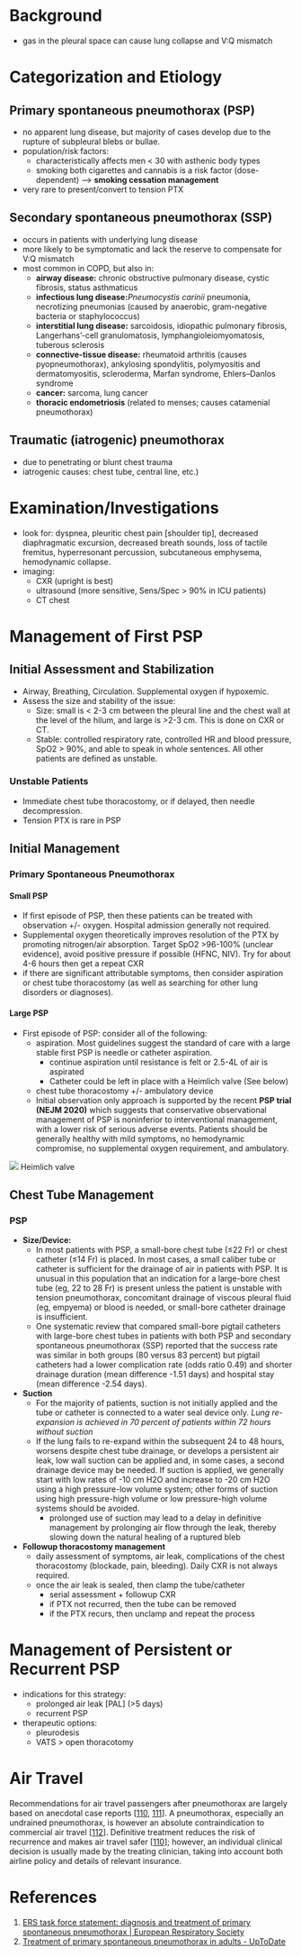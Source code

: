 # Background
- gas in the pleural space can cause lung collapse and V:Q mismatch

# Categorization and Etiology
## Primary spontaneous pneumothorax (PSP)
- no apparent lung disease, but majority of cases develop due to the rupture of subpleural blebs or bullae.
- population/risk factors:
	- characteristically affects men < 30 with asthenic body types
	- smoking both cigarettes and cannabis is a risk factor (dose-dependent) --> **smoking cessation management**
- very rare to present/convert to tension PTX

## Secondary spontaneous pneumothorax (SSP)
- occurs in patients with underlying lung disease
- more likely to be symptomatic and lack the reserve to compensate for V:Q mismatch
- most common in COPD, but also in:
	-  **airway disease:** chronic obstructive pulmonary disease, cystic fibrosis, status asthmaticus
	-   **infectious lung disease:**_Pneumocystis carinii_ pneumonia, necrotizing pneumonias (caused by anaerobic, gram-negative bacteria or staphylococcus)
	-   **interstitial lung disease:** sarcoidosis, idiopathic pulmonary fibrosis, Langerhans’-cell granulomatosis, lymphangioleiomyomatosis, tuberous sclerosis
	-   **connective-tissue disease:** rheumatoid arthritis (causes pyopneumothorax), ankylosing spondylitis, polymyositis and dermatomyositis, scleroderma, Marfan syndrome, Ehlers–Danlos syndrome
	-   **cancer:** sarcoma, lung cancer
	-   **thoracic endometriosis** (related to menses; causes catamenial pneumothorax)

## Traumatic (iatrogenic) pneumothorax
- due to penetrating or blunt chest trauma
- iatrogenic causes: chest tube, central line, etc.)

# Examination/Investigations
- look for: dyspnea, pleuritic chest pain [shoulder tip], decreased diaphragmatic excursion, decreased breath sounds, loss of tactile fremitus, hyperresonant percussion, subcutaneous emphysema, hemodynamic collapse.
- imaging:
	- CXR (upright is best)
	- ultrasound (more sensitive, Sens/Spec > 90% in ICU patients)
	- CT chest

# Management of First PSP
## Initial Assessment and Stabilization
- Airway, Breathing, Circulation. Supplemental oxygen if hypoxemic.
- Assess the size and stability of the issue:
	- Size: small is < 2-3 cm between the pleural line and the chest wall at the level of the hilum, and large is >2-3 cm. This is done on CXR or CT.
	- Stable: controlled respiratory rate, controlled HR and blood pressure, SpO2 > 90%, and able to speak in whole sentences. All other patients are defined as unstable.

### Unstable Patients
- Immediate chest tube thoracostomy, or if delayed, then needle decompression.
- Tension PTX is rare in PSP

## Initial Management 
### Primary Spontaneous Pneumothorax
#### Small PSP
- If first episode of PSP, then these patients can be treated with observation +/- oxygen. Hospital admission generally not required.
- Supplemental oxygen theoretically improves resolution of the PTX by promoting nitrogen/air absorption. Target SpO2 >96-100% (unclear evidence), avoid positive pressure if possible (HFNC, NIV). Try for about 4-6 hours then get a repeat CXR 
- if there are significant attributable symptoms, then consider aspiration or chest tube thoracostomy (as well as searching for other lung disorders or diagnoses).

#### Large PSP
- First episode of PSP: consider all of the following:
	- aspiration. Most guidelines suggest the standard of care with a large stable first PSP is needle or catheter aspiration.
		- continue aspiration until resistance is felt or 2.5-4L of air is aspirated
		- Catheter could be left in place with a Heimlich valve (See below)
	- chest tube thoracostomy +/- ambulatory device
	- Initial observation only approach is supported by the recent **PSP trial (NEJM 2020)** which suggests that conservative observational management of PSP is noninferior to interventional management, with a lower risk of serious adverse events. Patients should be generally healthy with mild symptoms, no hemodynamic compromise, no supplemental oxygen requirement, and ambulatory.

![](_attachments/Heimlichvalve.jpg)
Heimlich valve

## Chest Tube Management
### PSP
- **Size/Device:**
	- In most patients with PSP, a small-bore chest tube (≤22 Fr) or chest catheter (≤14 Fr) is placed. In most cases, a small caliber tube or catheter is sufficient for the drainage of air in patients with PSP. It is unusual in this population that an indication for a large-bore chest tube (eg, 22 to 28 Fr) is present unless the patient is unstable with tension pneumothorax, concomitant drainage of viscous pleural fluid (eg, empyema) or blood is needed, or small-bore catheter drainage is insufficient.
	- One systematic review that compared small-bore pigtail catheters with large-bore chest tubes in patients with both PSP and secondary spontaneous pneumothorax (SSP) reported that the success rate was similar in both groups (80 versus 83 percent) but pigtail catheters had a lower complication rate (odds ratio 0.49) and shorter drainage duration (mean difference -1.51 days) and hospital stay (mean difference -2.54 days).
- **Suction**
	- For the majority of patients, suction is not initially applied and the tube or catheter is connected to a water seal device only. *Lung re-expansion is achieved in 70 percent of patients within 72 hours without suction*
	- If the lung fails to re-expand within the subsequent 24 to 48 hours, worsens despite chest tube drainage, or develops a persistent air leak, low wall suction can be applied and, in some cases, a second drainage device may be needed. If suction is applied, we generally start with low rates of -10 cm H2O and increase to -20 cm H2O using a high pressure-low volume system; other forms of suction using high pressure-high volume or low pressure-high volume systems should be avoided.
		- prolonged use of suction may lead to a delay in definitive management by prolonging air flow through the leak, thereby slowing down the natural healing of a ruptured bleb
- **Followup thoracostomy management**
	- daily assessment of symptoms, air leak, complications of the chest thoracostomy (blockade, pain, bleeding). Daily CXR is not always required.
	- once the air leak is sealed, then clamp the tube/catheter
		- serial assessment + followup CXR
		- if PTX not recurred, then the tube can be removed
		- if the PTX recurs, then unclamp and repeat the process

# Management of Persistent or Recurrent PSP
- indications for this strategy:
	- prolonged air leak [PAL] (>5 days)
	- recurrent PSP
- therapeutic options:
	- pleurodesis
	- VATS > open thoracotomy

# Air Travel
Recommendations for air travel passengers after pneumothorax are largely based on anecdotal case reports [[110](https://erj.ersjournals.com/content/46/2/321#ref-110), [111](https://erj.ersjournals.com/content/46/2/321#ref-111)]. A pneumothorax, especially an undrained pneumothorax, is however an absolute contraindication to commercial air travel [[112](https://erj.ersjournals.com/content/46/2/321#ref-112)]. Definitive treatment reduces the risk of recurrence and makes air travel safer [[110](https://erj.ersjournals.com/content/46/2/321#ref-110)]; however, an individual clinical decision is usually made by the treating clinician, taking into account both airline policy and details of relevant insurance.

# References
1. [ERS task force statement: diagnosis and treatment of primary spontaneous pneumothorax | European Respiratory Society](https://erj.ersjournals.com/content/46/2/321)
2. [Treatment of primary spontaneous pneumothorax in adults - UpToDate](https://www.uptodate.com/contents/treatment-of-primary-spontaneous-pneumothorax-in-adults)
